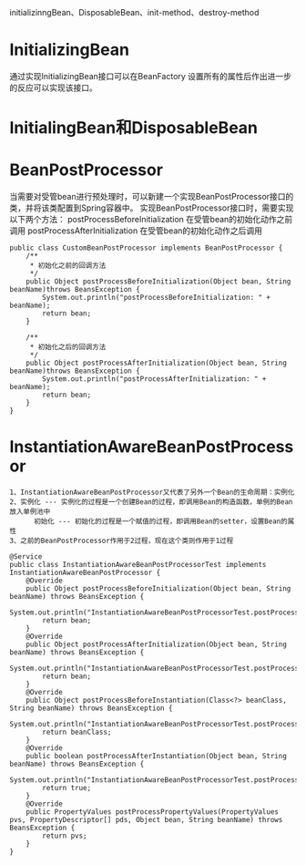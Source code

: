 
initializinngBean、DisposableBean、init-method、destroy-method

# InitializingBean
通过实现InitializingBean接口可以在BeanFactory 设置所有的属性后作出进一步的反应可以实现该接口。


# InitialingBean和DisposableBean 

# BeanPostProcessor


当需要对受管bean进行预处理时，可以新建一个实现BeanPostProcessor接口的类，并将该类配置到Spring容器中。
 实现BeanPostProcessor接口时，需要实现以下两个方法：
      postProcessBeforeInitialization 在受管bean的初始化动作之前调用
      postProcessAfterInitialization 在受管bean的初始化动作之后调用
      
      
```
public class CustomBeanPostProcessor implements BeanPostProcessor {  
    /** 
     * 初始化之前的回调方法 
     */  
    public Object postProcessBeforeInitialization(Object bean, String beanName)throws BeansException {  
        System.out.println("postProcessBeforeInitialization: " + beanName);  
        return bean;  
    }  
  
    /** 
     * 初始化之后的回调方法 
     */  
    public Object postProcessAfterInitialization(Object bean, String beanName)throws BeansException {  
        System.out.println("postProcessAfterInitialization: " + beanName);  
        return bean;  
    }  
}  
```



# InstantiationAwareBeanPostProcessor

    1、InstantiationAwareBeanPostProcessor又代表了另外一个Bean的生命周期：实例化
    2、实例化 --- 实例化的过程是一个创建Bean的过程，即调用Bean的构造函数，单例的Bean放入单例池中
          初始化 --- 初始化的过程是一个赋值的过程，即调用Bean的setter，设置Bean的属性
    3、之前的BeanPostProcessor作用于2过程，现在这个类则作用于1过程
    
```
@Service
public class InstantiationAwareBeanPostProcessorTest implements InstantiationAwareBeanPostProcessor {
    @Override
    public Object postProcessBeforeInitialization(Object bean, String beanName) throws BeansException {
        System.out.println("InstantiationAwareBeanPostProcessorTest.postProcessBeforeInitialization()");
        return bean;
    }
    @Override
    public Object postProcessAfterInitialization(Object bean, String beanName) throws BeansException {
        System.out.println("InstantiationAwareBeanPostProcessorTest.postProcessAfterInitialization()");
        return bean;
    }
    @Override
    public Object postProcessBeforeInstantiation(Class<?> beanClass, String beanName) throws BeansException {
        System.out.println("InstantiationAwareBeanPostProcessorTest.postProcessBeforeInstantiation()");
        return beanClass;
    }
    @Override
    public boolean postProcessAfterInstantiation(Object bean, String beanName) throws BeansException {
        System.out.println("InstantiationAwareBeanPostProcessorTest.postProcessAfterInstantiation()");
        return true;
    }
    @Override
    public PropertyValues postProcessPropertyValues(PropertyValues pvs, PropertyDescriptor[] pds, Object bean, String beanName) throws BeansException {
        return pvs;
    }
}
```    

      